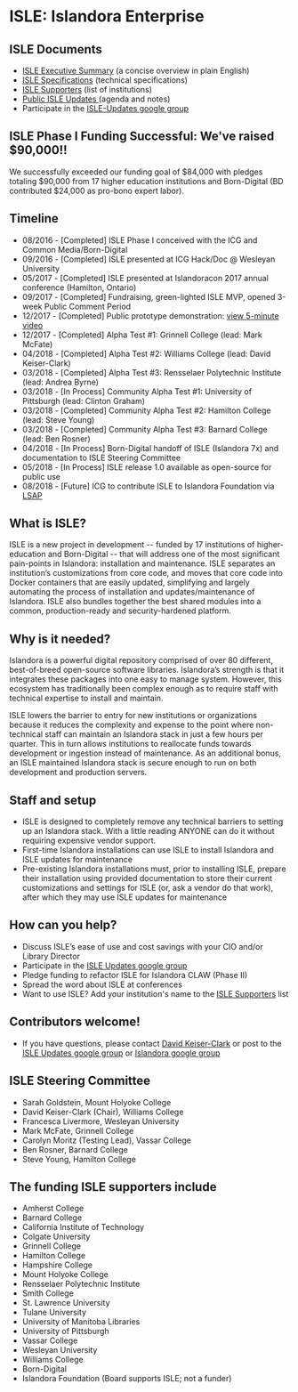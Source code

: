 # ISLE: Islandora Enterprise

## ISLE Documents
* [ISLE Executive Summary](https://docs.google.com/document/d/17tAFxR6_b7sxXkE1teNDQZv0UZ0LLSkX8K05-U6A6nw/edit?usp=sharing) (a concise overview in plain English)
* [ISLE Specifications](https://docs.google.com/document/d/1iTXYbBMtQ3TaujPXon01Hp6hVwnxYvsVXYa2G79SuWc/edit#) (technical specifications)
* [ISLE Supporters](https://docs.google.com/document/d/1ycx5ATbeWpUWvpZ6bwXws490CMgi0dyB9SBfPYUDEjk/edit?usp=sharing) (list of institutions)
* [Public ISLE Updates ](https://docs.google.com/document/d/1GciJWXOgYXJz4U9SobVjbTa5sgbYJwN2KsLCp8zNwwU/edit#) (agenda and notes)
* Participate in the [ISLE-Updates google group](https://groups.google.com/forum/#!forum/isle-updates)

## ISLE Phase I Funding Successful: We've raised $90,000!!
We successfully exceeded our funding goal of $84,000 with pledges totaling $90,000 from 17 higher education institutions and Born-Digital (BD contributed $24,000 as pro-bono expert labor).

## Timeline
- 08/2016 - [Completed] ISLE Phase I conceived with the ICG and Common Media/Born-Digital
- 09/2016 - [Completed] ISLE presented at ICG Hack/Doc @ Wesleyan University
- 05/2017 - [Completed] ISLE presented at Islandoracon 2017 annual conference (Hamilton, Ontario)
- 09/2017 - [Completed] Fundraising, green-lighted ISLE MVP, opened 3-week Public Comment Period
- 12/2017 - [Completed] Public prototype demonstration: [view 5-minute video](https://vimeo.com/245777329)
- 12/2017 - [Completed] Alpha Test #1: Grinnell College (lead: Mark McFate)
- 04/2018 - [Completed] Alpha Test #2: Williams College (lead: David Keiser-Clark)
- 03/2018 - [Completed] Alpha Test #3: Rensselaer Polytechnic Institute (lead: Andrea Byrne)
- 03/2018 - [In Process] Community Alpha Test #1: University of Pittsburgh (lead: Clinton Graham)
- 03/2018 - [Completed] Community Alpha Test #2: Hamilton College (lead: Steve Young)
- 03/2018 - [Completed] Community Alpha Test #3: Barnard College (lead: Ben Rosner)
- 04/2018 - [In Process] Born-Digital handoff of ISLE (Islandora 7x) and documentation to ISLE Steering Committee
- 05/2018 - [In Process] ISLE release 1.0 available as open-source for public use
- 08/2018 - [Future] ICG to contribute ISLE to Islandora Foundation via [LSAP](https://islandora.ca/developers/lsap)

## What is ISLE?
ISLE is a new project in development -- funded by 17 institutions of higher-education and Born-Digital -- that will address one of the most significant pain-points in Islandora: installation and maintenance. ISLE separates an institution’s customizations from core code, and moves that core code into Docker containers that are easily updated, simplifying and largely automating the process of installation and updates/maintenance of Islandora. ISLE also bundles together the best shared modules into a common, production-ready and security-hardened platform.

## Why is it needed?
Islandora is a powerful digital repository comprised of over 80 different, best-of-breed open-source software libraries. Islandora’s strength is that it integrates these packages into one easy to manage system. However, this ecosystem has traditionally been complex enough as to require staff with technical expertise to install and maintain.

ISLE lowers the barrier to entry for new institutions or organizations because it reduces the complexity and expense to the point where non-technical staff can maintain an Islandora stack in just a few hours per quarter. This in turn allows institutions to reallocate funds towards development or ingestion instead of maintenance. As an additional bonus, an ISLE maintained Islandora stack is secure enough to run on both development and production servers.

## Staff and setup
- ISLE is designed to completely remove any technical barriers to setting up an Islandora stack. With a little reading ANYONE can do it without requiring expensive vendor support.
- First-time Islandora installations can use ISLE to install Islandora and ISLE updates for maintenance
- Pre-existing Islandora installations must, prior to installing ISLE, prepare their installation using provided documentation to store their current customizations and settings for ISLE (or, ask a vendor do that work), after which they may use ISLE updates for maintenance

## How can you help?
- Discuss ISLE’s ease of use and cost savings with your CIO and/or Library Director
- Participate in the [ISLE Updates google group](https://groups.google.com/forum/#!forum/isle-updates)
- Pledge funding to refactor ISLE for Islandora CLAW (Phase II)
- Spread the word about ISLE at conferences
- Want to use ISLE? Add your institution's name to the [ISLE Supporters](https://docs.google.com/document/d/1ycx5ATbeWpUWvpZ6bwXws490CMgi0dyB9SBfPYUDEjk/edit?usp=sharing) list

## Contributors welcome!
* If you have questions, please contact [David Keiser-Clark](dwk2@williams.edu) or post to the [ISLE Updates google group](https://groups.google.com/forum/#!forum/isle-updates) or [Islandora google group](https://groups.google.com/forum/?utm_source=digest&utm_medium=email#!forum/islandora/topics)

## ISLE Steering Committee
- Sarah Goldstein, Mount Holyoke College
- David Keiser-Clark (Chair), Williams College
- Francesca Livermore, Wesleyan University
- Mark McFate, Grinnell College
- Carolyn Moritz (Testing Lead), Vassar College
- Ben Rosner, Barnard College
- Steve Young, Hamilton College

## The funding ISLE supporters include
* Amherst College
* Barnard College
* California Institute of Technology
* Colgate University
* Grinnell College
* Hamilton College
* Hampshire College
* Mount Holyoke College
* Rensselaer Polytechnic Institute
* Smith College
* St. Lawrence University
* Tulane University
* University of Manitoba Libraries
* University of Pittsburgh
* Vassar College
* Wesleyan University
* Williams College
* Born-Digital
* Islandora Foundation (Board supports ISLE; not a funder)
